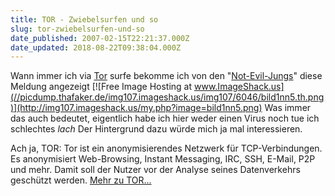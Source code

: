 ```yaml
---
title: TOR - Zwiebelsurfen und so
slug: tor-zwiebelsurfen-und-so
date_published: 2007-02-15T22:21:37.000Z
date_updated: 2018-08-22T09:38:04.000Z
---
```


Wann immer ich via [Tor](http://tor.eff.org/) surfe bekomme ich von den "[Not-Evil-Jungs](http://www.google.de)" diese Meldung angezeigt
[![Free Image Hosting at www.ImageShack.us](//picdump.thafaker.de/img107.imageshack.us/img107/6046/bild1nn5.th.png)](http://img107.imageshack.us/my.php?image=bild1nn5.png)
Was immer das auch bedeutet, eigentlich habe ich hier weder einen Virus noch tue ich schlechtes *lach* Der Hintergrund dazu würde mich ja mal interessieren.

Ach ja, TOR:
Tor ist ein anonymisierendes Netzwerk für TCP-Verbindungen. Es anonymisiert Web-Browsing, Instant Messaging, IRC, SSH, E-Mail, P2P und mehr. Damit soll der Nutzer vor der Analyse seines Datenverkehrs geschützt werden. [Mehr zu TOR...](http://de.wikipedia.org/wiki/TOR)
